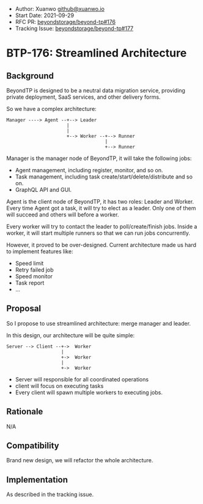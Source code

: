- Author: Xuanwo <github@xuanwo.io>
- Start Date: 2021-09-29
- RFC PR: [beyondstorage/beyond-tp#176](https://github.com/beyondstorage/beyond-tp/issues/176)
- Tracking Issue: [beyondstorage/beyond-tp#177](https://github.com/beyondstorage/beyond-tp/issues/177)

# BTP-176: Streamlined Architecture

## Background

BeyondTP is designed to be a neutral data migration service, providing private deployment, SaaS services, and other delivery forms.

So we have a complex architecture:

```
Manager ----> Agent --+--> Leader
                      |
                      |
                      +--> Worker --+--> Runner
                                    |
                                    +--> Runner
```

Manager is the manager node of BeyondTP, it will take the following jobs:

- Agent management, including register, monitor, and so on.
- Task management, including task create/start/delete/distribute and so on.
- GraphQL API and GUI.

Agent is the client node of BeyondTP, it has two roles: Leader and Worker. Every time Agent got a task, it will try to elect as a leader. Only one of them will succeed and others will before a worker.

Every worker will try to contact the leader to poll/create/finish jobs. Inside a worker, it will start multiple runners so that we can run jobs concurrently.

However, it proved to be over-designed. Current architecture made us hard to implement features like:

- Speed limit
- Retry failed job
- Speed monitor
- Task report
- ...

## Proposal

So I propose to use streamlined architecture: merge manager and leader.

In this design, our architecture will be quite simple:

```
Server --> Client --+->  Worker
                    |
                    +->  Worker
                    |
                    +->  Worker
```

- Server will responsible for all coordinated operations
- client will focus on executing tasks
- Every client will spawn multiple workers to executing jobs.

## Rationale

N/A

## Compatibility

Brand new design, we will refactor the whole architecture.

## Implementation

As described in the tracking issue.
